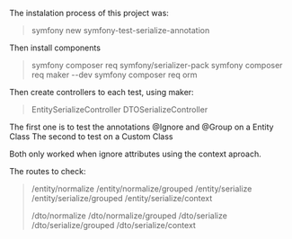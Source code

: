 The instalation process of this project was:

> symfony new symfony-test-serialize-annotation

Then install components
> symfony composer req symfony/serializer-pack
> symfony composer req maker --dev
> symfony composer req orm

Then create controllers to each test, using maker:
> EntitySerializeController
> DTOSerializeController

The first one is to test the annotations @Ignore and @Group on a Entity Class
The second to test on a Custom Class

Both only worked when ignore attributes using the context aproach.

The routes to check:
> /entity/normalize
> /entity/normalize/grouped
> /entity/serialize
> /entity/serialize/grouped
> /entity/serialize/context
> 
> /dto/normalize
> /dto/normalize/grouped
> /dto/serialize
> /dto/serialize/grouped
> /dto/serialize/context